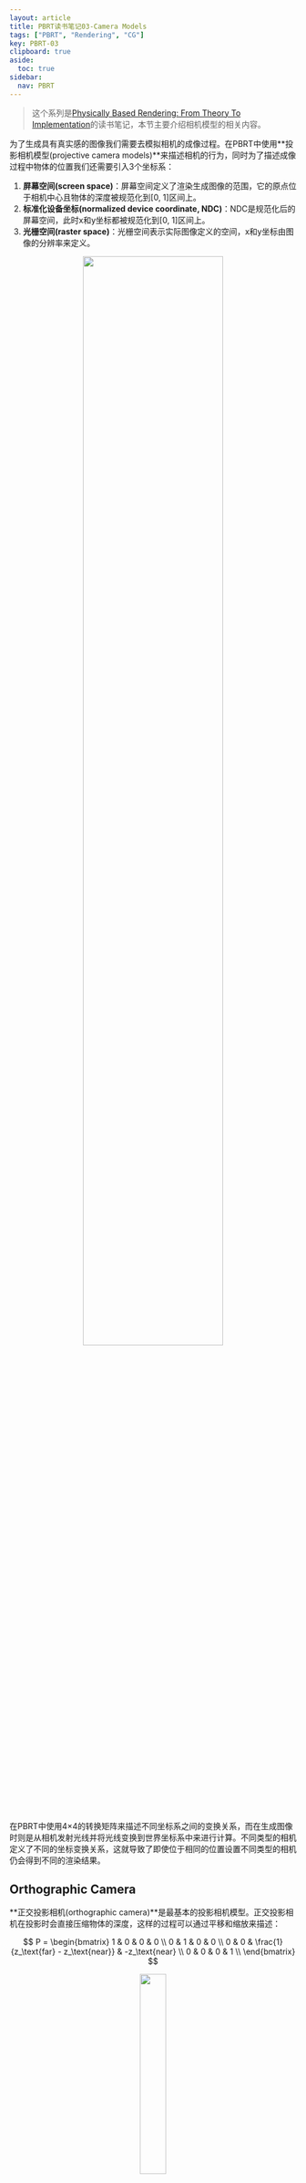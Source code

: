 ```yaml
---
layout: article
title: PBRT读书笔记03-Camera Models
tags: ["PBRT", "Rendering", "CG"]
key: PBRT-03
clipboard: true
aside:
  toc: true
sidebar:
  nav: PBRT
---
```


> 这个系列是[Physically Based Rendering: From Theory To Implementation](https://pbr-book.org/)的读书笔记，本节主要介绍相机模型的相关内容。
<!--more-->

为了生成具有真实感的图像我们需要去模拟相机的成像过程。在PBRT中使用**投影相机模型(projective camera models)**来描述相机的行为，同时为了描述成像过程中物体的位置我们还需要引入3个坐标系：

1. **屏幕空间(screen space)**：屏幕空间定义了渲染生成图像的范围，它的原点位于相机中心且物体的深度被规范化到[0, 1]区间上。
2. **标准化设备坐标(normalized device coordinate, NDC)**：NDC是规范化后的屏幕空间，此时x和y坐标都被规范化到[0, 1]区间上。
3. **光栅空间(raster space)**：光栅空间表示实际图像定义的空间，x和y坐标由图像的分辨率来定义。

<div align=center>
<img src="https://images.weserv.nl/?url=pbr-book.org/3ed-2018/Camera_Models/Camera%20coordinate%20spaces.svg" width="70%">
</div>

在PBRT中使用4×4的转换矩阵来描述不同坐标系之间的变换关系，而在生成图像时则是从相机发射光线并将光线变换到世界坐标系中来进行计算。不同类型的相机定义了不同的坐标变换关系，这就导致了即使位于相同的位置设置不同类型的相机仍会得到不同的渲染结果。

## Orthographic Camera

**正交投影相机(orthographic camera)**是最基本的投影相机模型。正交投影相机在投影时会直接压缩物体的深度，这样的过程可以通过平移和缩放来描述：

$$
P = 
\begin{bmatrix}
1 & 0 & 0 & 0 \\
0 & 1 & 0 & 0 \\
0 & 0 & \frac{1}{z_\text{far} - z_\text{near}} & -z_\text{near} \\
0 & 0 & 0 & 1 \\
\end{bmatrix}
$$

<div align=center>
<img src="https://images.weserv.nl/?url=pbr-book.org/3ed-2018/Camera_Models/Ortho%20viewing%20volume.svg" width="30%">
</div>

类似地，在生成光线时正交投影相机发出的光线起点位于光栅平面上，而方向则指向z轴正半轴：

```cpp
float OrthographicCamera::GenerateRay(const CameraSample &sample,
                                      Ray *ray) const {
    // Compute raster and camera sample positions
    Point3f pFilm = Point3f(sample.pFilm.x, sample.pFilm.y, 0);
    Point3f pCamera = RasterToCamera(pFilm);
    *ray = Ray(pCamera, Vector3f(0, 0, 1));

    *ray = CameraToWorld(*ray);
    return 1;
}
```
{: .snippet}

<div align=center>
<img src="https://images.weserv.nl/?url=pbr-book.org/3ed-2018/Camera_Models/Ortho%20generate%20ray.svg" width="70%">
</div>

## Perspective Camera

正交投影相机的缺陷在于它无法表达物体的透视关系，因此更为常用的相机模型是**透视投影相机(perspective camera)**。在透视投影相机中，空间中的物体首先会通过投影变换来获得透视关系：

$$
P = 
\begin{bmatrix}
1 & 0 & 0 & 0 \\
0 & 1 & 0 & 0 \\
0 & 0 & \frac{z_\text{far}}{z_\text{far} - z_\text{near}} & -\frac{z_\text{far} \cdot z_\text{near}}{z_\text{far} - z_\text{near}} \\
0 & 0 & 1 & 0 \\
\end{bmatrix}
$$

然后在根据给定的**视野(field of view, FoV)**来规范化到NDC上：

$$
P = 
\begin{bmatrix}
\frac{1}{\tan{\frac{\theta}{2}}} & 0 & 0 & 0 \\
0 & \frac{1}{\tan{\frac{\theta}{2}}} & 0 & 0 \\
0 & 0 & 1 & 0 \\
0 & 0 & 0 & 1 \\
\end{bmatrix}
\times
\begin{bmatrix}
1 & 0 & 0 & 0 \\
0 & 1 & 0 & 0 \\
0 & 0 & \frac{z_\text{far}}{z_\text{far} - z_\text{near}} & -\frac{z_\text{far} \cdot z_\text{near}}{z_\text{far} - z_\text{near}} \\
0 & 0 & 1 & 0 \\
\end{bmatrix}
$$

<div align=center>
<img src="https://images.weserv.nl/?url=pbr-book.org/3ed-2018/Camera_Models/Perspective%20transformation%20matrix.svg" width="30%">
</div>

透视投影相机在发射光线时，光线起点固定在原点(相机中心)，方向指向光栅平面上的坐标。

```cpp
float PerspectiveCamera::GenerateRay(const CameraSample &sample,
                                     Ray *ray) const {
    // Compute raster and camera sample positions
    Point3f pFilm = Point3f(sample.pFilm.x, sample.pFilm.y, 0);
    Point3f pCamera = RasterToCamera(pFilm);
    *ray = Ray(Point3f(0, 0, 0), Normalize(Vector3f(pCamera)));

    *ray = CameraToWorld(*ray);
    return 1;
}
```
{: .snippet}

## Thin Lens Model

正交投影相机和透视投影相机的缺陷在于它们假设了相机服从理想针孔相机模型，因此无论物体的深度如何都能够清晰地成像。然而现实中的相机则不满足这一假设，由于透镜的存在相机只能对深度位于一定范围内的物体来成像，这个范围称为**景深(depth of field)**。

要描述相机的这一行为，我们需要介绍**薄透镜模型(thin lens model)**。我们假设透镜位于$z=0$平面上，而且平行于主光轴的光线会汇聚到$p$点，称为**焦点(focal point)**；$p$点到透镜的距离称为**焦距(focal length)**，记为$f$。

<div align=center>
<img src="https://images.weserv.nl/?url=pbr-book.org/3ed-2018/Camera_Models/Thin%20lens.svg" width="40%">
</div>

薄透镜模型的一个基本性质是**成像公式(Gaussian lens equation)**：对于深度为$z$的物体，成像的距离满足：

$$
\frac{1}{z'} - \frac{1}{z} = \frac{1}{f}
$$

不难发现，平行光实际上可以看做是$z=-\infty$情况下成像公式的特例。

<div align=center>
<img src="https://images.weserv.nl/?url=pbr-book.org/3ed-2018/Camera_Models/Focus%20thin%20lens.svg" width="40%">
</div>

利用成像公式可以解出$z$点的像距：

$$
z' = \frac{f z}{f + z}
$$

当像距不满足上式时成像就会模糊。在实际成像时一般无法保证像距严格满足成像公式，但只要成像平面在像距的一定范围内成像的模糊都是可以接受的。当我们固定像距时物距不等于$z$的物体会投影成一个圆盘，也称为**circle of confusion**，它的大小取决于光圈、焦距、物体的深度以及透镜本身。在成像时只要circle of confusion的大小小于1个像素就可以认为成像是清晰的。

<div align=center>
<img src="https://images.weserv.nl/?url=pbr-book.org/3ed-2018/Camera_Models/Circle%20of%20confusion%20diameter.svg" width="40%">
</div>

我们可以利用几何关系来计算出circle of confusion的大小。假设镜头的直径为$d_l$，根据相似三角形有：

$$
\frac{d_l}{z'} = \frac{d_c}{\vert z' - z_f' \vert}
$$

带入成像公式有：

$$
d_c = \bigg\vert \frac{d_l f(z - z_f)}{z(f + z_f)} \bigg\vert
$$

在光线追踪框架中想要模拟景深的效果非常简单，我们只需要在透镜上随机采样出一个点并从该点发射出光线即可。更新后的光线起点位于透镜内，方向指向焦距平面上的点：

<div align=center>
<img src="https://images.weserv.nl/?url=pbr-book.org/3ed-2018/Camera_Models/Thin%20lens%20choose%20ray.svg" width="30%">
</div>

为了模拟景深的效果我们需要为相机添加透镜半径`lensRadius`和焦距`focalDistance`两个属性，然后在生成光线时添加如下代码：

```cpp
// Modify ray for depth of field
if (lensRadius > 0) {
    // Sample point on lens
    Point2f pLens = lensRadius * ConcentricSampleDisk(sample.pLens);

    // Compute point on plane of focus
    float ft = focalDistance / ray->d.z;
    Point3f pFocus = (*ray)(ft);

    // Update ray for effect of lens
    ray->o = Point3f(pLens.x, pLens.y, 0);
    ray->d = Normalize(pFocus - ray->o);
}
```
{: .snippet}

除了上面介绍的三种相机模型外，PBRT中还包括了全景相机和真实相机模型。这些模型暂时还用不到，等后面有机会再补上。

## Reference

- [6 Camera Models](https://pbr-book.org/3ed-2018/Camera_Models)